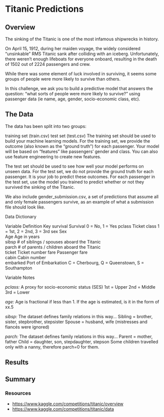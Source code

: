 # Titanic Predictions

## Overview
The sinking of the Titanic is one of the most infamous shipwrecks in history.

On April 15, 1912, during her maiden voyage, the widely considered “unsinkable” RMS Titanic sank after colliding with an iceberg. Unfortunately, there weren’t enough lifeboats for everyone onboard, resulting in the death of 1502 out of 2224 passengers and crew.

While there was some element of luck involved in surviving, it seems some groups of people were more likely to survive than others.

In this challenge, we ask you to build a predictive model that answers the question: “what sorts of people were more likely to survive?” using passenger data (ie name, age, gender, socio-economic class, etc).

## The Data 

The data has been split into two groups:

training set (train.csv)
test set (test.csv)
The training set should be used to build your machine learning models. For the training set, we provide the outcome (also known as the “ground truth”) for each passenger. Your model will be based on “features” like passengers’ gender and class. You can also use feature engineering to create new features.

The test set should be used to see how well your model performs on unseen data. For the test set, we do not provide the ground truth for each passenger. It is your job to predict these outcomes. For each passenger in the test set, use the model you trained to predict whether or not they survived the sinking of the Titanic.

We also include gender_submission.csv, a set of predictions that assume all and only female passengers survive, as an example of what a submission file should look like.

Data Dictionary

Variable	Definition	          Key
survival	Survival	            0 = No, 1 = Yes
pclass	  Ticket class	        1 = 1st, 2 = 2nd, 3 = 3rd
sex	      Sex	
Age	      Age in years	
sibsp   	# of siblings / spouses aboard the Titanic	
parch   	# of parents / children aboard the Titanic	
ticket	  Ticket number	
fare	    Passenger fare	
cabin	    Cabin number	
embarked	Port of Embarkation	  C = Cherbourg, Q = Queenstown, S = Southampton


Variable Notes

*pclass:* A proxy for socio-economic status (SES)
1st = Upper
2nd = Middle
3rd = Lower

*age:* Age is fractional if less than 1. If the age is estimated, is it in the form of xx.5

*sibsp:* The dataset defines family relations in this way...
Sibling = brother, sister, stepbrother, stepsister
Spouse = husband, wife (mistresses and fiancés were ignored)

*parch:* The dataset defines family relations in this way...
Parent = mother, father
Child = daughter, son, stepdaughter, stepson
Some children travelled only with a nanny, therefore parch=0 for them.

## Results


## Summary


### Resources 
* https://www.kaggle.com/competitions/titanic/overview
* https://www.kaggle.com/competitions/titanic/data
